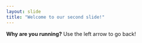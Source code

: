 ```yaml
---
layout: slide
title: "Welcome to our second slide!"
---
```

**Why are you running?**
Use the left arrow to go back!
